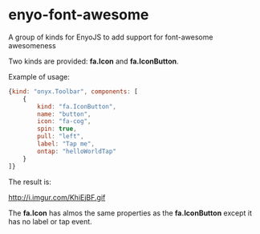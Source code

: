 enyo-font-awesome
=================

A group of kinds for EnyoJS to add support for font-awesome awesomeness

Two kinds are provided: **fa.Icon** and **fa.IconButton**.

Example of usage:

```js
{kind: "onyx.Toolbar", components: [
    {
        kind: "fa.IconButton",
        name: "button",
        icon: "fa-cog",
        spin: true,
        pull: "left",
        label: "Tap me",
        ontap: "helloWorldTap"
    }
]}
```

The result is:

http://i.imgur.com/KhiEjBF.gif

The **fa.Icon** has almos the same properties as the **fa.IconButton** except it has no label or tap event.